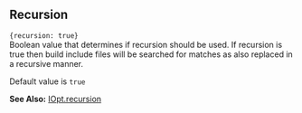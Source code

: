 ## Recursion

`{recursion: true}`  
Boolean value that determines if recursion should be used.
If recursion is true then build include files will be searched for matches as also replaced in a recursive manner.

Default value is `true`

**See Also:** [IOpt.recursion](/build-include/interfaces/src_interface.iopt.html#recursion)